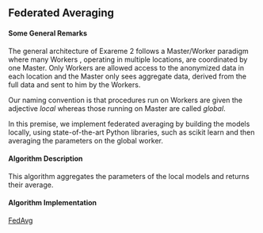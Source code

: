 ## Federated Averaging

#### Some General Remarks

The general architecture of Exareme 2 follows a Master/Worker paradigm where many Workers
, operating in multiple locations, are coordinated by one Master. Only Workers
are allowed access to the anonymized data in each location and the Master only
sees aggregate data, derived from the full data and sent to him by the Workers.

Our naming convention is that procedures run on Workers are given the adjective _local_
whereas those running on Master are called _global_.

In this premise, we implement federated averaging by building the models locally, using
state-of-the-art Python libraries, such as scikit learn and then averaging the parameters
on the global worker.

#### Algorithm Description

This algorithm aggregates the parameters of the local models and returns their average.

<b><h4>Algorithm Implementation</b></h4>

[FedAvg](../../exareme2/algorithms/exareme2/fedaverage.py)
